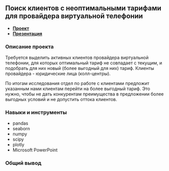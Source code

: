 ## Поиск клиентов с неоптимальными тарифами для провайдера виртуальной телефонии
- **[Проект](https://github.com/Kris-Soloveva/Portfolio/blob/main/Поиск%20клиентов%20с%20неоптимальными%20тарифами/Поиск%20клиентов%20с%20неоптимальными%20тарифами.ipynb)**
- **[Презентация](https://github.com/Kris-Soloveva/Portfolio/blob/main/Поиск%20клиентов%20с%20неоптимальными%20тарифами/Презентация.pdf)**
### Описание проекта
Требуется выделить активных клиентов провайдера виртуальной телефонии, для которых оптимальный тариф не совпадает с текущим, и подобрать для них новый (более выгодный для них) тариф. Клиенты провайдера - юридические лица (колл-центры).   

По итогам исследования отдел по работе с клиентами предложит указанным нами клиентам перейти на более выгодный тариф. Это нужно, чтобы не дать конкурентам преимущества в предложении более выгодных условий и не допустить оттока клиентов.

### Навыки и инструменты
* pandas 
* seaborn
* numpy
* scipy 
* plotly
* Microsoft PowerPoint

### Общий вывод
